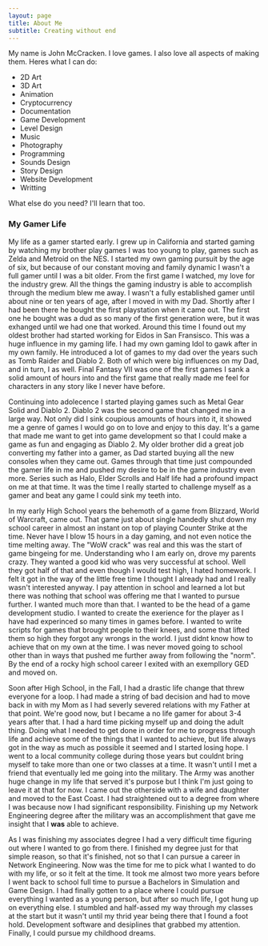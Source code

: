 ```yaml
---
layout: page
title: About Me
subtitle: Creating without end
---
```


My name is John McCracken. I love games. I also love all aspects of making them. Heres what I can do:

- 2D Art
- 3D Art
- Animation
- Cryptocurrency
- Documentation
- Game Development
- Level Design
- Music
- Photography
- Programming
- Sounds Design
- Story Design
- Website Development
- Writting

What else do you need? I'll learn that too.

### My Gamer Life

My life as a gamer started early. I grew up in California and started gaming by watching my brother play games I was too young to play, games such as Zelda and Metroid on the NES. 
I started my own gaming pursuit by the age of six, but because of our constant moving and family dynamic I wasn't a full gamer until I was a bit older. 
From the first game I watched, my love for the industry grew. All the things the gaming industry is able to accomplish through the medium blew me away. 
I wasn't a fully established gamer until about nine or ten years of age, after I moved in with my Dad. Shortly after I had been there he bought the first playstation when it came out. 
The first one he bought was a dud as so many of the first generation were, but it was exhanged until we had one that worked.
Around this time I found out my oldest brother had started working for Eidos in San Fransisco. This was a huge influence in my gaming life. 
I had my own gaming Idol to gawk after in my own family. He introduced a lot of games to my dad over the years such as 
Tomb Raider and Diablo 2. Both of which were big influences on my Dad, and in turn, I as well. Final Fantasy VII was one of the first games 
I sank a solid amount of hours into and the first game that really made me feel for characters in any story like I never have before. 


Continuing into adolecence I started playing games such as Metal Gear Solid and Diablo 2. Diablo 2 was the second game that changed me in a large way. Not only did I sink coupious 
amounts of hours into it, it showed me a genre of games I would go on to love and enjoy to this day. It's a game that made me want to get into game development so that I could make a game as fun and engaging as Diablo 2.
My older brother did a great job converting my father into a gamer, as Dad started buying all the new consoles when they came out. Games through that time just compounded the gamer life in me and pushed my desire to be in the 
game industry even more. Series such as Halo, Elder Scrolls and Half life had a profound impact on me at that time. It was the time I really started to challenge myself as a gamer and beat any game I could sink my teeth into.


In my early High School years the behemoth of a game from Blizzard, World of Warcraft, came out. 
That game just about single handedly shut down my school career in almost an instant on top of playing Counter Strike at the time. 
Never have I blow 15 hours in a day gaming, and not even notice the time melting away. The "WoW crack" was real and this was the start of game bingeing for me. Understanding who I am early on, drove my parents crazy. 
They wanted a good kid who was very successful at school. Well they got half of that and even though I would test high, I hated homework. I felt it got in the way of the little 
free time I thought I already had and I really wasn't interested anyway. I pay attention in school and learned a lot but there was nothing that school was offering me that I wanted to pursue further. I wanted much more than that. 
I wanted to be the head of a game development studio. I wanted to create the exerience for the player as I have had experinced so many times in games before. 
I wanted to write scripts for games that brought people to their knees, and some that lifted them so high they forgot any wrongs in the world. I just didnt know how to achieve that on my own at the time.
I was never moved going to school other than in ways that pushed me further away from following the "norm". By the end of a rocky high school career I exited with an exempllory GED and moved on.


Soon after High School, in the Fall, I had a drastic life change that threw everyone for a loop. I had made a string of bad decision and had to move 
back in with my Mom as I had severly severed relations with my Father at that point. We're good now, but I became a no life gamer for about 3-4 years after that. 
I had a hard time picking myself up and doing the adult thing. Doing what I needed to get done in order for me to progress through life and 
achieve some of the things that I wanted to achieve, but life always got in the way as much as possible it seemed and I started losing hope.
I went to a local community college during those years but couldnt bring myself to take more than one or two classes at a time. It wasn't until I met a friend that eventually led me going into the military. 
The Army was another huge change in my life that served it's purpose but I think I'm just going to leave it at that for now. I came out the otherside with a wife and daughter and moved to the East Coast.
I had straightened out to a degree from where I was because now I had significant responsibility. Finishing up my Network Engineering degree after the military was an accomplishment that gave me insight that I **was** able to achieve.


As I was finishing my associates degree I had a very difficult time figuring out where I wanted to go from there. I finished my degree just for that simple reason, so that it's finished, not so that I can pursue a career in Network Engineering. 
Now was the time for me to pick what I wanted to do with my life, or so it felt at the time. It took me almost two more years before I went back to school full time to pursue a Bachelors in Simulation and Game Design.
I had finally gotten to a place where I could pursue everything I wanted as a young person, but after so much life, I got hung up on everything else. 
I stumbled and half-assed my way through my classes at the start but it wasn't until my thrid year being there that I found a foot hold. Development software and desiplines that grabbed my attention. Finally, I could pursue my childhood dreams.